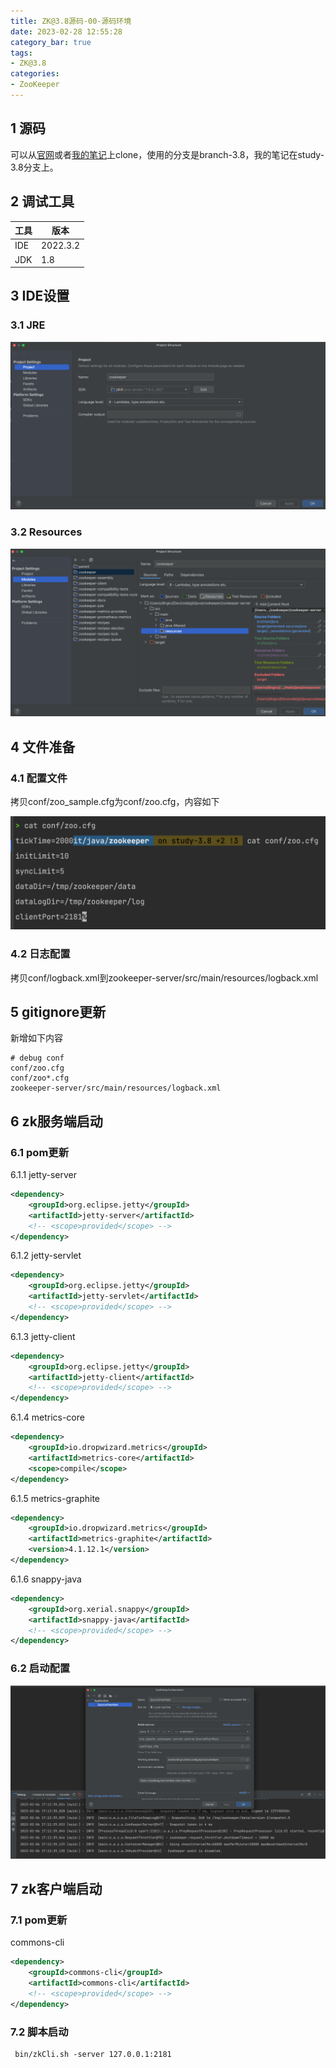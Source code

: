 ```yaml
---
title: ZK@3.8源码-00-源码环境
date: 2023-02-28 12:55:28
category_bar: true
tags:
- ZK@3.8
categories:
- ZooKeeper
---
```


## 1 源码

可以从[官网](https://github.com/apache/zookeeper.git)或者[我的笔记](https://github.com/Bannirui/zookeeper.git)上clone，使用的分支是branch-3.8，我的笔记在study-3.8分支上。

## 2 调试工具

| 工具 | 版本     |
| ---- | -------- |
| IDE  | 2022.3.2 |
| JDK  | 1.8      |

## 3 IDE设置

### 3.1 JRE

![](ZK-3-8源码-00-源码环境/202302061720334.png)

### 3.2 Resources

![](ZK-3-8源码-00-源码环境/202302061720892.png)

## 4 文件准备

### 4.1 配置文件

拷贝conf/zoo_sample.cfg为conf/zoo.cfg，内容如下

![](ZK-3-8源码-00-源码环境/202302061720345.png)

### 4.2 日志配置

拷贝conf/logback.xml到zookeeper-server/src/main/resources/logback.xml

## 5 gitignore更新

新增如下内容

```shell
# debug conf
conf/zoo.cfg
conf/zoo*.cfg
zookeeper-server/src/main/resources/logback.xml
```

## 6 zk服务端启动

### 6.1 pom更新

6.1.1 jetty-server

```xml
<dependency>
    <groupId>org.eclipse.jetty</groupId>
    <artifactId>jetty-server</artifactId>
    <!-- <scope>provided</scope> -->
</dependency>
```

6.1.2 jetty-servlet

```xml
<dependency>
    <groupId>org.eclipse.jetty</groupId>
    <artifactId>jetty-servlet</artifactId>
    <!-- <scope>provided</scope> -->
</dependency>
```

6.1.3 jetty-client

```xml
<dependency>
    <groupId>org.eclipse.jetty</groupId>
    <artifactId>jetty-client</artifactId>
    <!-- <scope>provided</scope> -->
</dependency>
```

6.1.4 metrics-core

```xml
<dependency>
    <groupId>io.dropwizard.metrics</groupId>
    <artifactId>metrics-core</artifactId>
    <scope>compile</scope>
</dependency>
```

6.1.5 metrics-graphite

```xml
<dependency>
    <groupId>io.dropwizard.metrics</groupId>
    <artifactId>metrics-graphite</artifactId>
    <version>4.1.12.1</version>
</dependency>
```

6.1.6 snappy-java

```xml
<dependency>
    <groupId>org.xerial.snappy</groupId>
    <artifactId>snappy-java</artifactId>
    <!-- <scope>provided</scope> -->
</dependency>
```

### 6.2 启动配置

![](ZK-3-8源码-00-源码环境/202302061720460.png)

## 7 zk客户端启动

### 7.1 pom更新

commons-cli

```xml
<dependency>
    <groupId>commons-cli</groupId>
    <artifactId>commons-cli</artifactId>
    <!-- <scope>provided</scope> -->
</dependency>
```

### 7.2 脚本启动

```shell
 bin/zkCli.sh -server 127.0.0.1:2181
```

